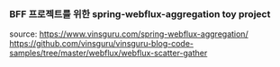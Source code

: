 ### BFF 프로젝트를 위한 spring-webflux-aggregation toy project


source: https://www.vinsguru.com/spring-webflux-aggregation/
        https://github.com/vinsguru/vinsguru-blog-code-samples/tree/master/webflux/webflux-scatter-gather
